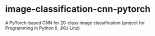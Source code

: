 # image-classification-cnn-pytorch
A PyTorch-based CNN for 20-class image classification (project for Programming in Python II, JKU Linz)
